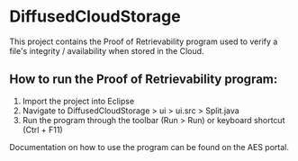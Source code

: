 # DiffusedCloudStorage

This project contains the Proof of Retrievability program used to verify a file's integrity / availability when stored in the Cloud.

## How to run the Proof of Retrievability program:

1. Import the project into Eclipse
2. Navigate to DiffusedCloudStorage > ui > ui.src > Split.java
3. Run the program through the toolbar (Run > Run) or keyboard shortcut (Ctrl + F11)

Documentation on how to use the program can be found on the AES portal.
